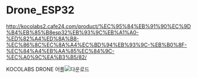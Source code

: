 # Drone_ESP32

http://kocolabs2.cafe24.com/product/%EC%95%84%EB%91%90%EC%9D%B4%EB%85%B8esp32%EB%93%9C%EB%A1%A0-%ED%82%A4%ED%8A%B8-%EC%86%8C%EC%8A%A4%EC%BD%94%EB%93%9C-%EB%B0%8F-%EC%84%A4%EB%AA%85%EC%84%9C-%EC%A0%9C%EA%B3%B5/82/

KOCOLABS DRONE 어플![다운로드](https://user-images.githubusercontent.com/101050035/179164460-b7c0e015-f452-4d7e-a9b8-285919878ae6.jpg)
